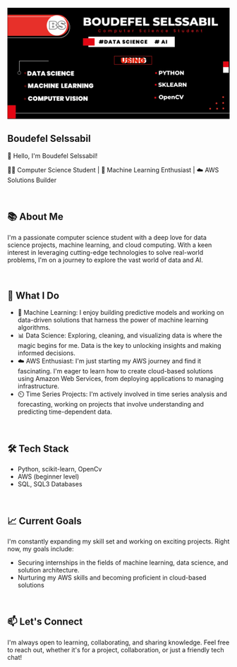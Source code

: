  ![Testing and Development](https://github.com/B-Selssabil/B-Selssabil/blob/main/GITBANNER-1.png)

## Boudefel Selssabil


👋 Hello, I'm Boudefel Selssabil!

🧑‍💻 Computer Science Student | 🤖 Machine Learning Enthusiast | ☁️ AWS Solutions Builder

<br>

## 📚 About Me
I'm a passionate computer science student with a deep love for data science projects, machine learning, and cloud computing. With a keen interest in leveraging cutting-edge technologies to solve real-world problems, I'm on a journey to explore the vast world of data and AI.

<br>


## 🌟 What I Do
- 🤖 Machine Learning: I enjoy building predictive models and working on data-driven solutions that harness the power of machine learning algorithms.
- 📊 Data Science: Exploring, cleaning, and visualizing data is where the magic begins for me. Data is the key to unlocking insights and making informed decisions.
- ☁️ AWS Enthusiast: I'm just starting my AWS journey and find it fascinating. I'm eager to learn how to create cloud-based solutions using Amazon Web Services, from deploying applications to managing infrastructure.
- ⏲️ Time Series Projects: I'm actively involved in time series analysis and forecasting, working on projects that involve understanding and predicting time-dependent data.

<br>

  
## 🛠️ Tech Stack
- Python, scikit-learn, OpenCv
- AWS (beginner level)
- SQL, SQL3 Databases

<br>


## 📈 Current Goals
I'm constantly expanding my skill set and working on exciting projects. Right now, my goals include:
- Securing internships in the fields of machine learning, data science, and solution architecture.
- Nurturing my AWS skills and becoming proficient in cloud-based solutions

<br>

## 📫 Let's Connect
I'm always open to learning, collaborating, and sharing knowledge. Feel free to reach out, whether it's for a project, collaboration, or just a friendly tech chat!



